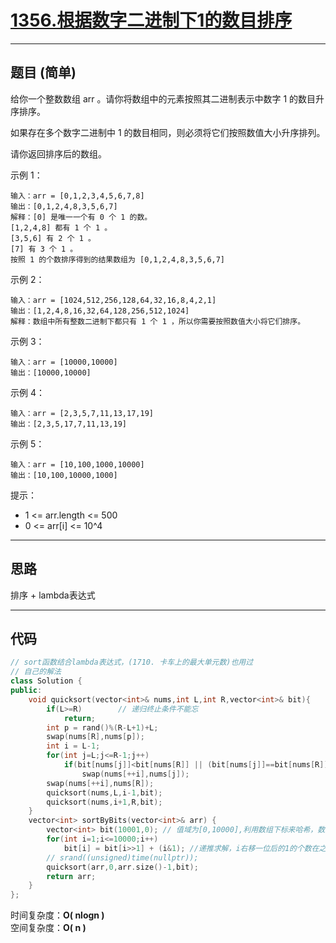 # [1356.根据数字二进制下1的数目排序](https://leetcode.cn/problems/sort-integers-by-the-number-of-1-bits/)

---

## 题目 (简单)

给你一个整数数组 arr 。请你将数组中的元素按照其二进制表示中数字 1 的数目升序排序。  

如果存在多个数字二进制中 1 的数目相同，则必须将它们按照数值大小升序排列。  

请你返回排序后的数组。  



示例 1：  
```
输入：arr = [0,1,2,3,4,5,6,7,8]
输出：[0,1,2,4,8,3,5,6,7]
解释：[0] 是唯一一个有 0 个 1 的数。
[1,2,4,8] 都有 1 个 1 。
[3,5,6] 有 2 个 1 。
[7] 有 3 个 1 。
按照 1 的个数排序得到的结果数组为 [0,1,2,4,8,3,5,6,7]
```

示例 2：  
```
输入：arr = [1024,512,256,128,64,32,16,8,4,2,1]
输出：[1,2,4,8,16,32,64,128,256,512,1024]
解释：数组中所有整数二进制下都只有 1 个 1 ，所以你需要按照数值大小将它们排序。
```

示例 3：  
```
输入：arr = [10000,10000]
输出：[10000,10000]
```

示例 4：  
```
输入：arr = [2,3,5,7,11,13,17,19]
输出：[2,3,5,17,7,11,13,19]
```

示例 5：  
```
输入：arr = [10,100,1000,10000]
输出：[10,100,10000,1000]
```

提示：  

- 1 <= arr.length <= 500
- 0 <= arr[i] <= 10^4

---

## 思路

排序 + lambda表达式

---

## 代码

```C++
// sort函数结合lambda表达式，(1710. 卡车上的最大单元数)也用过
// 自己的解法
class Solution {
public:
    void quicksort(vector<int>& nums,int L,int R,vector<int>& bit){
        if(L>=R)        // 递归终止条件不能忘
            return;
        int p = rand()%(R-L+1)+L;
        swap(nums[R],nums[p]);
        int i = L-1;
        for(int j=L;j<=R-1;j++)
            if(bit[nums[j]]<bit[nums[R]] || (bit[nums[j]]==bit[nums[R]] && nums[j]<=nums[R] ))// 按二进制中1的个数升序排序，个数相同按数值升序
                swap(nums[++i],nums[j]);
        swap(nums[++i],nums[R]);
        quicksort(nums,L,i-1,bit);
        quicksort(nums,i+1,R,bit);
    }
    vector<int> sortByBits(vector<int>& arr) {
        vector<int> bit(10001,0); // 值域为[0,10000],利用数组下标来哈希，数组中的每个位置存下标二进制中1的个数
        for(int i=1;i<=10000;i++)
            bit[i] = bit[i>>1] + (i&1); //递推求解，i右移一位后的1的个数在之前已经被求出，再加上i的最后一位，得到i的二进制中1的个数
        // srand((unsigned)time(nullptr));
        quicksort(arr,0,arr.size()-1,bit);
        return arr;
    }
};
```

时间复杂度：**O( nlogn )**  
空间复杂度：**O( n )**
